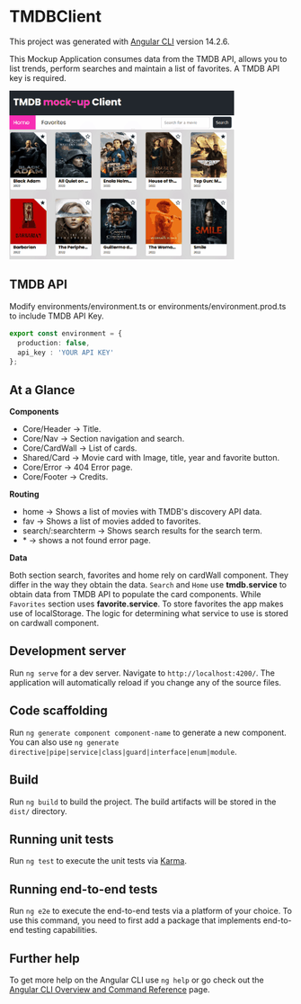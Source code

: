 # TMDBClient

This project was generated with [Angular CLI](https://github.com/angular/angular-cli) version 14.2.6.

This Mockup Application consumes data from the TMDB API, allows you to list trends, perform searches and maintain a list of favorites. A TMDB API key is required.

![](https://github.com/pablomarino/tmdb-client/blob/main/src/assets/Animation.gif)


## TMDB API
Modify environments/environment.ts or environments/environment.prod.ts to include TMDB API Key.
```ts
export const environment = {
  production: false,
  api_key : 'YOUR API KEY'
};
```

## At a Glance

**Components**

- Core/Header -> Title.
- Core/Nav -> Section navigation and search.
- Core/CardWall -> List of cards.
- Shared/Card -> Movie card with Image, title, year and favorite button.
- Core/Error -> 404 Error page.
- Core/Footer  -> Credits.

**Routing**

- home -> Shows a list of movies with TMDB's discovery API data.
- fav -> Shows a list of movies added to favorites.
- search/:searchterm -> Shows search results for the search term.
- \* -> shows a not found error page.

**Data**

Both section search, favorites and home rely on cardWall component. They differ in the way they obtain the data.
`Search` and `Home` use **tmdb.service** to obtain data from TMDB API to populate the card components. While `Favorites` section uses **favorite.service**. 
To store favorites the app makes use of localStorage. The logic for determining what service to use is stored on cardwall component.


## Development server

Run `ng serve` for a dev server. Navigate to `http://localhost:4200/`. The application will automatically reload if you change any of the source files.

## Code scaffolding

Run `ng generate component component-name` to generate a new component. You can also use `ng generate directive|pipe|service|class|guard|interface|enum|module`.

## Build

Run `ng build` to build the project. The build artifacts will be stored in the `dist/` directory.

## Running unit tests

Run `ng test` to execute the unit tests via [Karma](https://karma-runner.github.io).

## Running end-to-end tests

Run `ng e2e` to execute the end-to-end tests via a platform of your choice. To use this command, you need to first add a package that implements end-to-end testing capabilities.

## Further help

To get more help on the Angular CLI use `ng help` or go check out the [Angular CLI Overview and Command Reference](https://angular.io/cli) page.
